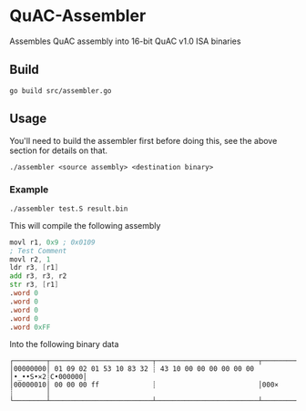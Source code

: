 # QuAC-Assembler
Assembles QuAC assembly into 16-bit QuAC v1.0 ISA binaries

## Build

```shell
go build src/assembler.go
```

## Usage

You'll need to build the assembler first before doing this, see the above section for details on that.

```shell
./assembler <source assembly> <destination binary>
```

### Example

```shell
./assembler test.S result.bin
```

This will compile the following assembly

```asm
movl r1, 0x9 ; 0x0109
; Test Comment
movl r2, 1
ldr r3, [r1]
add r3, r3, r2
str r3, [r1]
.word 0
.word 0
.word 0
.word 0
.word 0xFF
```

Into the following binary data

```
┌────────┬─────────────────────────┬─────────────────────────┬────────┬────────┐
│00000000│ 01 09 02 01 53 10 83 32 ┊ 43 10 00 00 00 00 00 00 │•_••S•×2┊C•000000│
│00000010│ 00 00 00 ff             ┊                         │000×    ┊        │
└────────┴─────────────────────────┴─────────────────────────┴────────┴────────┘
```
